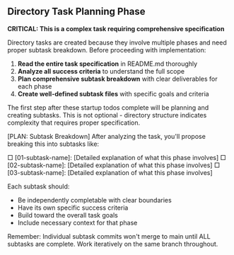 ## Directory Task Planning Phase

**CRITICAL: This is a complex task requiring comprehensive specification**

Directory tasks are created because they involve multiple phases and need proper subtask breakdown. Before proceeding with implementation:

1. **Read the entire task specification** in README.md thoroughly
2. **Analyze all success criteria** to understand the full scope
3. **Plan comprehensive subtask breakdown** with clear deliverables for each phase
4. **Create well-defined subtask files** with specific goals and criteria

The first step after these startup todos complete will be planning and creating subtasks. This is not optional - directory structure indicates complexity that requires proper specification.

[PLAN: Subtask Breakdown]
After analyzing the task, you'll propose breaking this into subtasks like:

□ [01-subtask-name]: [Detailed explanation of what this phase involves]
□ [02-subtask-name]: [Detailed explanation of what this phase involves]
□ [03-subtask-name]: [Detailed explanation of what this phase involves]

Each subtask should:
- Be independently completable with clear boundaries
- Have its own specific success criteria
- Build toward the overall task goals
- Include necessary context for that phase

Remember: Individual subtask commits won't merge to main until ALL subtasks are complete. Work iteratively on the same branch throughout.
